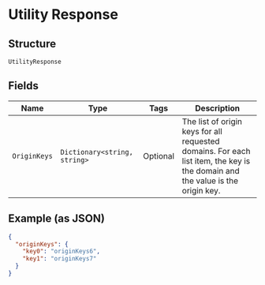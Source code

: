 
# Utility Response

## Structure

`UtilityResponse`

## Fields

| Name | Type | Tags | Description |
|  --- | --- | --- | --- |
| `OriginKeys` | `Dictionary<string, string>` | Optional | The list of origin keys for all requested domains. For each list item, the key is the domain and the value is the origin key. |

## Example (as JSON)

```json
{
  "originKeys": {
    "key0": "originKeys6",
    "key1": "originKeys7"
  }
}
```

